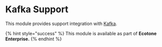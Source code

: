 # Kafka Support

This module provides support integration with [Kafka](https://kafka.apache.org/).

{% hint style="success" %}
This module is available as part of **Ecotone Enterprise.**
{% endhint %}

